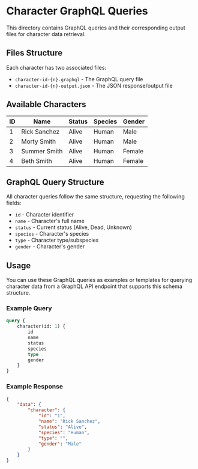 # Character GraphQL Queries

This directory contains GraphQL queries and their corresponding output files for character data retrieval.

## Files Structure

Each character has two associated files:

- `character-id-{n}.graphql` - The GraphQL query file
- `character-id-{n}-output.json` - The JSON response/output file

## Available Characters

| ID  | Name         | Status | Species | Gender |
| --- | ------------ | ------ | ------- | ------ |
| 1   | Rick Sanchez | Alive  | Human   | Male   |
| 2   | Morty Smith  | Alive  | Human   | Male   |
| 3   | Summer Smith | Alive  | Human   | Female |
| 4   | Beth Smith   | Alive  | Human   | Female |

## GraphQL Query Structure

All character queries follow the same structure, requesting the following fields:

- `id` - Character identifier
- `name` - Character's full name
- `status` - Current status (Alive, Dead, Unknown)
- `species` - Character's species
- `type` - Character type/subspecies
- `gender` - Character's gender

## Usage

You can use these GraphQL queries as examples or templates for querying character data from a GraphQL API endpoint that supports this schema structure.

### Example Query

```graphql
query {
	character(id: 1) {
		id
		name
		status
		species
		type
		gender
	}
}
```

### Example Response

```json
{
	"data": {
		"character": {
			"id": "1",
			"name": "Rick Sanchez",
			"status": "Alive",
			"species": "Human",
			"type": "",
			"gender": "Male"
		}
	}
}
```
